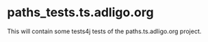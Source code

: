 # paths_tests.ts.adligo.org
This will contain some tests4j tests of the paths.ts.adligo.org project.
